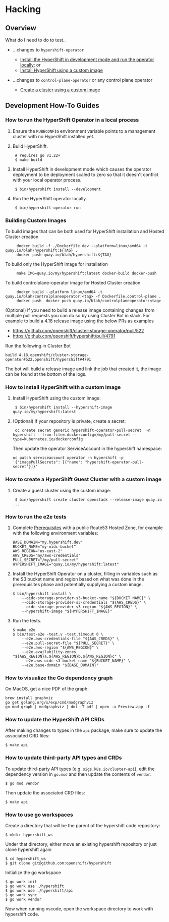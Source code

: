 # Hacking

## Overview

What do I need to do to test..

* ...changes to `hypershift-operator`

  * [Install the HyperShift in development mode and run the operator locally](#how-to-run-the-hypershift-operator-in-a-local-process); or
  * [Install HyperShift using a custom image](#how-to-install-hypershift-with-a-custom-image)

* ...changes to `control-plane-operator` or any control plane operator

  * [Create a cluster using a custom image](#how-to-create-a-hypershift-guest-cluster-with-a-custom-image)

## Development How-To Guides

### How to run the HyperShift Operator in a local process

1. Ensure the `KUBECONFIG` environment variable points to a management cluster
   with no HyperShift installed yet.

2. Build HyperShift.

        # requires go v1.22+
        $ make build

3. Install HyperShift in development mode which causes the operator deployment
   to be deployment scaled to zero so that it doesn't conflict with your local
   operator process.

        $ bin/hypershift install --development

4. Run the HyperShift operator locally.

        $ bin/hypershift-operator run

### Building Custom Images
To build images that can be both used for HyperShift installation and Hosted Cluster creation

         docker build -f ./Dockerfile.dev --platform=linux/amd64 -t quay.io/blah/hypershift:${TAG} .
         docker push quay.io/blah/hypershift:${TAG}


To build only the HyperShift image for installation

         make IMG=quay.io/my/hypershift:latest docker-build docker-push


To build controlplane-operator image for Hosted Cluster creation

         docker build --platform linux/amd64 -t quay.io/blah/controlplaneoperator:<tag> -f Dockerfile.control-plane .
         docker push  docker push quay.io/blah/controlplaneoperator:<tag>


(Optional) If you need to build a release image containing changes from multiple pull requests you can do so by using Cluster Bot in slack.
   For example to build a 4.18 release image using the below PRs as examples
   * https://github.com/openshift/cluster-storage-operator/pull/522
   * https://github.com/openshift/hypershift/pull/4791

Run the following in Cluster Bot

    build 4.18,openshift/cluster-storage-operator#522,openshift/hypershift#4791

The bot will build a release image and link the job that created it, the image can be found at the bottom of the logs.


### How to install HyperShift with a custom image
1. Install HyperShift using the custom image:

        $ bin/hypershift install --hypershift-image quay.io/my/hypershift:latest

2. (Optional) If your repository is private, create a secret:

        oc create secret generic hypershift-operator-pull-secret  -n hypershift --from-file=.dockerconfig=/my/pull-secret --type=kubernetes.io/dockerconfig

   Then update the operator ServiceAccount in the hypershift namespace:

       oc patch serviceaccount operator -n hypershift -p '{"imagePullSecrets": [{"name": "hypershift-operator-pull-secret"}]}'

### How to create a HyperShift Guest Cluster with a custom image
1. Create a guest cluster using the custom image:

        $ bin/hypershift create cluster openstack --release-image quay.io ...

### How to run the e2e tests

1. Complete [Prerequisites](https://hypershift-docs.netlify.app/getting-started/#prerequisites) with a public Route53
   Hosted Zone, for example with the following environment variables:

   ```shell
   BASE_DOMAIN="my.hypershift.dev"
   BUCKET_NAME="my-oidc-bucket"
   AWS_REGION="us-east-2"
   AWS_CREDS="my/aws-credentials"
   PULL_SECRET="/my/pull-secret"
   HYPERSHIFT_IMAGE="quay.io/my/hypershift:latest"
   ```

2. Install the HyperShift Operator on a cluster, filling in variables such as the S3 bucket name and region based on
   what was done in the prerequisites phase and potentially supplying a custom image.

   ```shell
   $ bin/hypershift install \
       --oidc-storage-provider-s3-bucket-name "${BUCKET_NAME}" \
       --oidc-storage-provider-s3-credentials "${AWS_CREDS}" \
       --oidc-storage-provider-s3-region "${AWS_REGION}" \
       --hypershift-image "${HYPERSHIFT_IMAGE}"
   ```

2. Run the tests.

   ```shell
   $ make e2e
   $ bin/test-e2e -test.v -test.timeout 0 \
       --e2e.aws-credentials-file "${AWS_CREDS}" \
       --e2e.pull-secret-file "${PULL_SECRET}" \
       --e2e.aws-region "${AWS_REGION}" \
       --e2e.availability-zones "${AWS_REGION}a,${AWS_REGION}b,${AWS_REGION}c" \
       --e2e.aws-oidc-s3-bucket-name "${BUCKET_NAME}" \
       --e2e.base-domain "${BASE_DOMAIN}"
   ```

### How to visualize the Go dependency graph

On MacOS, get a nice PDF of the graph:

```
brew install graphviz
go get golang.org/x/exp/cmd/modgraphviz
go mod graph | modgraphviz | dot -T pdf | open -a Preview.app -f
```

### How to update the HyperShift API CRDs

After making changes to types in the `api` package, make sure to update the
associated CRD files:

```shell
$ make api
```

### How to update third-party API types and CRDs

To update third-party API types (e.g. `sigs.k8s.io/cluster-api`), edit the dependency
version in `go.mod` and then update the contents of `vendor`:

```shell
$ go mod vendor
```

Then update the associated CRD files:

```shell
$ make api
```

### How to use go workspaces

Create a directory that will be the parent of the hypershift
code repository:

```shell
$ mkdir hypershift_ws
```

Under that directory, either move an existing hypershift repository or just clone hypershift again

```shell
$ cd hypershift_ws
$ git clone git@github.com:openshift/hypershift
```

Initialize the go workspace

```shell
$ go work init
$ go work use ./hypershift
$ go work use ./hypershift/api
$ go work sync
$ go work vendor
```

Now when running vscode, open the workspace directory to work with hypershift code.
